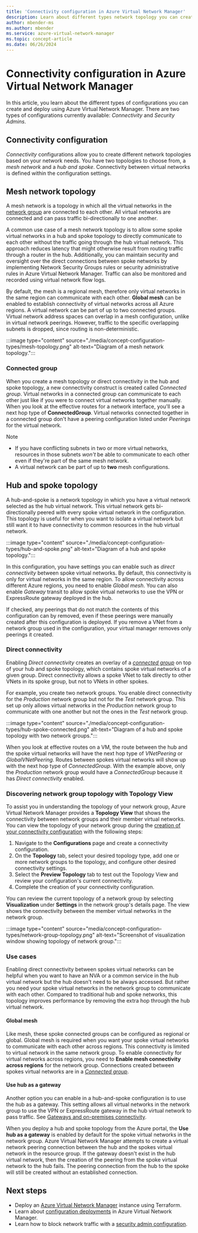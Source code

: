 ```yaml
---
title: 'Connectivity configuration in Azure Virtual Network Manager'
description: Learn about different types network topology you can create with a connectivity configuration in Azure Virtual Network Manager.
author: mbender-ms
ms.author: mbender
ms.service: azure-virtual-network-manager
ms.topic: concept-article
ms.date: 06/26/2024
---
```


# Connectivity configuration in Azure Virtual Network Manager

In this article, you learn about the different types of configurations you can create and deploy using Azure Virtual Network Manager. There are two types of configurations currently available: *Connectivity* and *Security Admins*. 

## Connectivity configuration

*Connectivity* configurations allow you to create different network topologies based on your network needs. You have two topologies to choose from, a *mesh network* and a *hub and spoke*. Connectivity between virtual networks is defined within the configuration settings.

## Mesh network topology

A mesh network is a topology in which all the virtual networks in the [network group](concept-network-groups.md) are connected to each other. All virtual networks are connected and can pass traffic bi-directionally to one another. 

A common use case of a mesh network topology is to allow some spoke virtual networks in a hub and spoke topology to directly communicate to each other without the traffic going through the hub virtual network. This approach reduces latency that might otherwise result from routing traffic through a router in the hub. Additionally, you can maintain security and oversight over the direct connections between spoke networks by implementing Network Security Groups rules or security administrative rules in Azure Virtual Network Manager. Traffic can also be monitored and recorded using virtual network flow logs.


By default, the mesh is a regional mesh, therefore only virtual networks in the same region can communicate with each other. **Global mesh** can be enabled to establish connectivity of virtual networks across all Azure regions. A virtual network can be part of up to two connected groups. Virtual network address spaces can overlap in a mesh configuration, unlike in virtual network peerings. However, traffic to the specific overlapping subnets is dropped, since routing is non-deterministic.

:::image type="content" source="./media/concept-configuration-types/mesh-topology.png" alt-text="Diagram of a mesh network topology.":::

### Connected group

When you create a mesh topology or direct connectivity in the hub and spoke topology, a new connectivity construct is created called *Connected group*. Virtual networks in a connected group can communicate to each other just like if you were to connect virtual networks together manually. When you look at the effective routes for a network interface, you'll see a next hop type of **ConnectedGroup**. Virtual networks connected together in a connected group don't have a peering configuration listed under *Peerings* for the virtual network.

> [!NOTE]
> * If you have conflicting subnets in two or more virtual networks, resources in those subnets *won't* be able to communicate to each other even if they're part of the same mesh network.
> * A virtual network can be part of up to **two** mesh configurations.

## Hub and spoke topology

A hub-and-spoke is a network topology in which you have a virtual network selected as the hub virtual network. This virtual network gets bi-directionally peered with every spoke virtual network in the configuration. This topology is useful for when you want to isolate a virtual network but still want it to have connectivity to common resources in the hub virtual network. 

:::image type="content" source="./media/concept-configuration-types/hub-and-spoke.png" alt-text="Diagram of a hub and spoke topology.":::

In this configuration, you have settings you can enable such as *direct connectivity* between spoke virtual networks. By default, this connectivity is only for virtual networks in the same region. To allow connectivity across different Azure regions, you need to enable *Global mesh*. You can also enable *Gateway* transit to allow spoke virtual networks to use the VPN or ExpressRoute gateway deployed in the hub.

If checked, any peerings that do not match the contents of this configuration can by removed, even if these peerings were manually created after this configuration is deployed. If you remove a VNet from a network group used in the configuration, your virtual manager removes only peerings it created.

### Direct connectivity

Enabling *Direct connectivity* creates an overlay of a [*connected group*](#connected-group) on top of your hub and spoke topology, which contains spoke virtual networks of a given group. Direct connectivity allows a spoke VNet to talk directly to other VNets in its spoke group, but not to VNets in other spokes.


For example, you create two network groups. You enable direct connectivity for the *Production* network group but not for the *Test* network group. This set up only allows virtual networks in the *Production* network group to communicate with one another but not the ones in the *Test* network group. 

:::image type="content" source="./media/concept-configuration-types/hub-spoke-connected.png" alt-text="Diagram of a hub and spoke topology with two network groups.":::

When you look at effective routes on a VM, the route between the hub and the spoke virtual networks will have the next hop type of  *VNetPeering* or *GlobalVNetPeering*. Routes between spokes virtual networks will show up with the next hop type of *ConnectedGroup*. With the example above, only the *Production* network group would have a *ConnectedGroup* because it has *Direct connectivity* enabled.

### Discovering network group topology with Topology View

To assist you in understanding the topology of your network group, Azure Virtual Network Manager provides a **Topology View** that shows the connectivity between network groups and their member virtual networks.  You can view the topology of your network group during the [creation of your connectivity configuration](create-virtual-network-manager-portal.md#create-a-configuration) with the following steps:

  1. Navigate to the **Configurations** page and create a connectivity configuration.
  1. On the **Topology** tab, select your desired topology type, add one or more network groups to the topology, and configure other desired connectivity settings.
  1. Select the **Preview Topology** tab to test out the Topology View and review your configuration's current connectivity.
  1. Complete the creation of your connectivity configuration.

You can review the current topology of a network group by selecting **Visualization** under **Settings** in the network group's details page. The view shows the connectivity between the  member virtual networks in the network group.

:::image type="content" source="media/concept-configuration-types/network-group-topology.png" alt-text="Screenshot of visualization window showing topology of network group.":::

### Use cases

Enabling direct connectivity between spokes virtual networks can be helpful when you want to have an NVA or a common service in the hub virtual network but the hub doesn't need to be always accessed. But rather you need your spoke virtual networks in the network group to communicate with each other. Compared to traditional hub and spoke networks, this topology improves performance by removing the extra hop through the hub virtual network.

#### Global mesh

Like mesh, these spoke connected groups can be configured as regional or global. Global mesh is required when you want your spoke virtual networks to communicate with each other across regions. This connectivity is limited to virtual network in the same network group. To enable connectivity for virtual networks across regions, you need to **Enable mesh connectivity across regions** for the network group. Connections created between spokes virtual networks are in a [*Connected group*](#connected-group). 

#### Use hub as a gateway

Another option you can enable in a hub-and-spoke configuration is to use the hub as a gateway. This setting allows all virtual networks in the network group to use the VPN or ExpressRoute gateway in the hub virtual network to pass traffic. See [Gateways and on-premises connectivity](../virtual-network/virtual-network-peering-overview.md#gateways-and-on-premises-connectivity).

When you deploy a hub and spoke topology from the Azure portal, the **Use hub as a gateway** is enabled by default for the spoke virtual networks in the network group. Azure Virtual Network Manager attempts to create a virtual network peering connection between the hub and the spokes virtual network in the resource group. If the gateway doesn't exist in the hub virtual network, then the creation of the peering from the spoke virtual network to the hub fails. The peering connection from the hub to the spoke will still be created without an established connection. 

## Next steps

- Deploy an [Azure Virtual Network Manager](create-virtual-network-manager-terraform.md) instance using Terraform.
- Learn about [configuration deployments](concept-deployments.md) in Azure Virtual Network Manager.
- Learn how to block network traffic with a [security admin configuration](how-to-block-network-traffic-portal.md).
